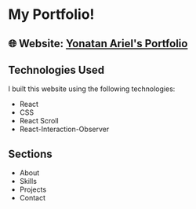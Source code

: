 # My Portfolio!

## 🌐 Website: [Yonatan Ariel's Portfolio](https://yonatan-ariel-portfolio.netlify.app)



## Technologies Used

I built this website using the following technologies:

- React
- CSS
- React Scroll
- React-Interaction-Observer


## Sections

- About
- Skills
- Projects
- Contact
